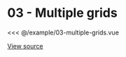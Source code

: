 <script setup>
import Example03MultipleGrids from '@/example/03-multiple-grids.vue'
</script>

# 03 - Multiple grids

<Example03MultipleGrids />

<<< @/example/03-multiple-grids.vue

[View source](https://github.com/merfais/vue-grid-layout-v3/blob/master/website/src/example/03-multiple-grids.vue)

